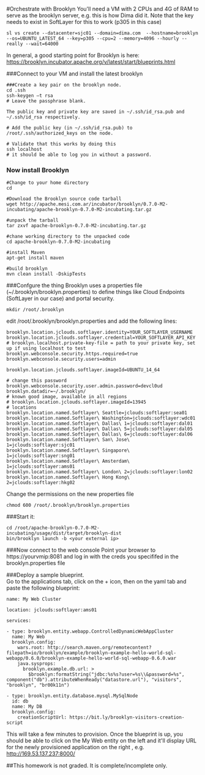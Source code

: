 #Orchestrate with Brooklyn
You'll need a VM with 2 CPUs and 4G of RAM to serve as the brooklyn server, e.g. this is how Dima did it.  Note that the key needs to exist in SoftLayer for this to work (p305 in this case)

    sl vs create --datacenter=sjc01 --domain=dima.com  --hostname=brooklyn --os=UBUNTU_LATEST_64 --key=p305 --cpu=2 --memory=4096 --hourly --really --wait=64000


In general, a good starting point for Brooklyn is here:
https://brooklyn.incubator.apache.org/v/latest/start/blueprints.html

###Connect to your VM and install the latest brooklyn


    ###Create a key pair on the brooklyn node.
    cd .ssh  
    ssh-keygen –t rsa  
    # Leave the passphrase blank.
    
    The public key and private key are saved in ~/.ssh/id_rsa.pub and
    ~/.ssh/id_rsa respectively.
    
    # Add the public key (in ~/.ssh/id_rsa.pub) to /root/.ssh/authorized_keys on the node.

    # Validate that this works by doing this  
    ssh localhost  
    # it should be able to log you in without a password.

### Now install Brooklyn  

    #Change to your home directory
    cd
    
    #Download the Brooklyn source code tarball
    wget http://apache.mesi.com.ar/incubator/brooklyn/0.7.0-M2-incubating/apache-brooklyn-0.7.0-M2-incubating.tar.gz

    #unpack the tarball
    tar zxvf apache-brooklyn-0.7.0-M2-incubating.tar.gz  
    
    #chane working directory to the unpacked code
    cd apache-brooklyn-0.7.0-M2-incubating  
    
    #install Maven
    apt-get install maven 
    
    #build brooklyn 
    mvn clean install -DskipTests  

###Confgure the thing
Brooklyn uses a properties file (~/.brooklyn/brooklyn.properties) to define things like Cloud Endpoints (SoftLayer in our case) and portal security.

    mkdir /root/.brooklyn  
edit /root/.brooklyn/brooklyn.properties  and add the following lines:  

    brooklyn.location.jclouds.softlayer.identity=YOUR_SOFTLAYER_USERNAME  
    brooklyn.location.jclouds.softlayer.credential=YOUR_SOFTLAYER_API_KEY  
    # brooklyn.localhost.private-key-file = path to your private key, set up if using localhost to test  
    brooklyn.webconsole.security.https.required=true  
    brooklyn.webconsole.security.users=admin  

    brooklyn.location.jclouds.softlayer.imageId=UBUNTU_14_64

    # change this password  
    brooklyn.webconsole.security.user.admin.password=devcl0ud  
    brooklyn.datadir=~/.brooklyn/  
    # known good image, available in all regions  
    # brooklyn.location.jclouds.softlayer.imageId=13945  
    # locations  
    brooklyn.location.named.Softlayer\ Seattle=jclouds:softlayer:sea01  
    brooklyn.location.named.Softlayer\ Washington=jclouds:softlayer:wdc01  
    brooklyn.location.named.Softlayer\ Dallas\ 1=jclouds:softlayer:dal01  
    brooklyn.location.named.Softlayer\ Dallas\ 5=jclouds:softlayer:dal05  
    brooklyn.location.named.Softlayer\ Dallas\ 6=jclouds:softlayer:dal06  
    brooklyn.location.named.Softlayer\ San\ Jose\ 1=jclouds:softlayer:sjc01  
    brooklyn.location.named.Softlayer\ Singapore\ 1=jclouds:softlayer:sng01  
    brooklyn.location.named.Softlayer\ Amsterdam\ 1=jclouds:softlayer:ams01  
    brooklyn.location.named.Softlayer\ London\ 2=jclouds:softlayer:lon02  
    brooklyn.location.named.Softlayer\ Hong Kong\ 2=jclouds:softlayer:hkg02  


Change the permissions on the new properties file

    chmod 600 /root/.brooklyn/brooklyn.properties


###Start it:

    cd /root/apache-brooklyn-0.7.0-M2-incubating/usage/dist/target/brooklyn-dist
    bin/brooklyn launch -b <your external ip>


###Now connect to the web console 
Point your browser to https://yourvmip:8081 and log in with the creds you specififed in the brooklyn.properties file

###Deploy a sample blueprint.  
Go to the applications tab, click on the + icon, then on the yaml tab and paste the following blueprint:

    name: My Web Cluster

    location: jclouds:softlayer:ams01

    services:

    - type: brooklyn.entity.webapp.ControlledDynamicWebAppCluster
      name: My Web
      brooklyn.config:
        wars.root: http://search.maven.org/remotecontent?filepath=io/brooklyn/example/brooklyn-example-hello-world-sql-webapp/0.6.0/brooklyn-example-hello-world-sql-webapp-0.6.0.war
        java.sysprops:
          brooklyn.example.db.url: >
            $brooklyn:formatString("jdbc:%s%s?user=%s\\&password=%s", component("db").attributeWhenReady("datastore.url"), "visitors", "brooklyn", "br00k11n")

    - type: brooklyn.entity.database.mysql.MySqlNode
      id: db
      name: My DB
      brooklyn.config:
        creationScriptUrl: https://bit.ly/brooklyn-visitors-creation-script

This will take a few minutes to provision.  Once the blueprint is up, you should be able to click on the My Web entity on the left and it'll display URL for the newly provisioned application on the right , e.g. 
http://169.53.137.237:8000/ 

##This homework is not graded. It is complete/incomplete only.